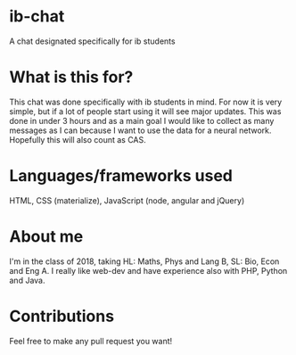 # ib-chat
A chat designated specifically for ib students

# What is this for?
This chat was done specifically with ib students in mind.
For now it is very simple, but if a lot of people start 
using it will see major updates. This was done in under
3 hours and as a main goal I would like to collect as many
messages as I can because I want to use the data for a 
neural network. 
Hopefully this will also count as CAS. 

# Languages/frameworks used
HTML, CSS (materialize), JavaScript (node, angular and jQuery)

# About me
I'm in the class of 2018, taking HL: Maths, Phys and Lang B,
SL: Bio, Econ and Eng A. I really like web-dev and have 
experience also with PHP, Python and Java. 

# Contributions
Feel free to make any pull request you want!
